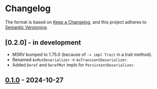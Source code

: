 # Changelog

The format is based on [Keep a Changelog](https://keepachangelog.com/en/1.0.0/),
and this project adheres to [Semantic Versioning](https://semver.org/spec/v2.0.0.html).

## [0.2.0] - in development

- MSRV bumped to 1.75.0 (because of `-> impl Trait` in a trait method).
- Renamed `AsMutDeserializer` -> `AsTransientDeserializer`.
- Added `Deref` and `DerefMut` impls for `PersistentDeserializer`.


## [0.1.0] - 2024-10-27


[0.1.0]: https://github.com/fjarri/serde-persistent-deserializer/releases/tag/v0.1.0
